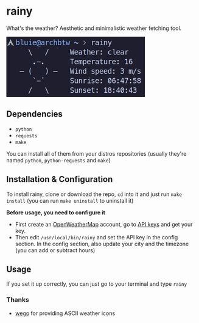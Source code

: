 # rainy
What's the weather? Aesthetic and minimalistic weather fetching tool.

<img src="assets/preview.png">

## Dependencies
* ```python```
* ```requests```
* ```make```

You can install all of them from your distros repositories (usually they're named ```python```, ```python-requests``` and ```make```)

## Installation & Configuration
To install rainy, clone or download the repo, ```cd``` into it and just run ```make install``` (you can run ```make uninstall``` to uninstall it)

**Before usage, you need to configure it**

* First create an [OpenWeatherMap](https://home.openweathermap.org/users/sign_up) account, go to [API keys](https://home.openweathermap.org/api_keys) and get your key.
* Then edit ```/usr/local/bin/rainy``` and set the API key in the config section.
In the config section, also update your city and the timezone (you can add or subtract hours)

## Usage
If you set it up correctly, you can just go to your terminal and type ```rainy```

### Thanks
* [wego](https://github.com/schachmat/wego) for providing ASCII weather icons
